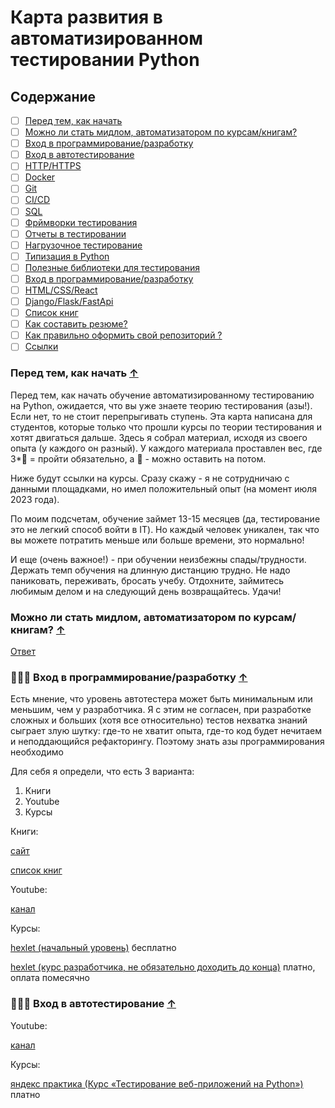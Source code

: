 # Карта развития в автоматизированном тестировании Python
## Содержание

 - [ ] [Перед тем, как начать](#Перед-тем,-как-начать-)
 - [ ] [Можно ли стать мидлом, автоматизатором по курсам/книгам?](#Можно-ли-стать-?)
 - [ ] [Вход в программирование/разработку](#Вход)
 - [ ] [Вход в автотестирование](#Авто)
 - [ ] [HTTP/HTTPS](#HTTP)
 - [ ] [Docker](#Docker)
 - [ ] [Git](#Git)
 - [ ] [CI/CD](#Вход)
 - [ ] [SQL](#SQL)
 - [ ] [Фрймворки тестирования](#pytest)
 - [ ] [Отчеты в тестировании](#report)
 - [ ] [Нагрузочное тестирование](#load-testing)
 - [ ] [Типизация в Python](#type)
 - [ ] [Полезные библиотеки для тестирования](#lybrary)
 - [ ] [Вход в программирование/разработку](#Вход)
 - [ ] [HTML/CSS/React](#html)
 - [ ] [Django/Flask/FastApi](#beckend)
 - [ ] [Список книг](#books)
 - [ ] [Как составить резюме?](#cv)
 - [ ] [Как правильно оформить свой репозиторий ? ](#github)
 - [ ] [Ссылки](#sites)

### Перед тем, как начать [&uarr;](#Содержание)

Перед тем, как начать обучение автоматизированному тестированию на Python, ожидается, что вы уже знаете теорию тестирования (азы!). Если нет, то не стоит перепрыгивать ступень.
Эта карта написана для студентов, которые только что прошли курсы по теории тестирования и хотят двигаться дальше.
Здесь я собрал материал, исходя из своего опыта (у каждого он разный). У каждого материала проставлен вес, где 3*🚀 = пройти обязательно, а 🚀 - можно оставить на потом.

Ниже будут ссылки на курсы. Сразу скажу - я не сотрудничаю с данными площадками, но имел положительный опыт (на момент июля 2023 года).

По моим подсчетам, обучение займет 13-15 месяцев (да, тестирование это не легкий способ войти в IT). Но каждый человек уникален, так что вы можете потратить меньше или больше времени, это нормально!

И еще (очень важное!) - при обучении неизбежны спады/трудности. Держать темп обучения на длинную дистанцию трудно. Не надо паниковать, переживать, бросать учебу. Отдохните, займитесь любимым делом и на следующий день возвращайтесь.
Удачи!

### Можно ли стать мидлом, автоматизатором по курсам/книгам? [&uarr;](#Содержание)
[Ответ](https://habr.com/ru/companies/hexlet/articles/670114/)

### 🚀🚀🚀 Вход в программирование/разработку [&uarr;](#Содержание)
Есть мнение, что уровень автотестера может быть минимальным или меньшим, чем у разработчика.
Я с этим не согласен, при разработке сложных и больших (хотя все относительно) тестов нехватка знаний сыграет злую шутку: где-то не хватит опыта, где-то код будет нечитаем и неподдающийся рефакторингу. Поэтому знать азы программирования необходимо

Для себя я определи, что есть 3 варианта:
1. Книги
2. Youtube
3. Курсы

Книги:

[сайт](https://pythonworld.ru/samouchitel-python)

[список книг](https://habr.com/ru/companies/sberbank/articles/679852/)

Youtube:

[канал](https://www.youtube.com/watch?v=34Rp6KVGIEM)

Курсы:

[hexlet (начальный уровень)](https://ru.hexlet.io/courses/python-basics) бесплатно

[hexlet (курс разработчика, не обязательно доходить до конца)](https://ru.hexlet.io/programs/python) платно, оплата помесячно

### 🚀🚀🚀 Вход в автотестирование [&uarr;](#Содержание)

Youtube:

[канал]([https://www.youtube.com/watch?v=34Rp6KVGIEM](https://www.youtube.com/watch?v=m7SvKhsJrNg))

Курсы:

[яндекс практика (Курс «Тестирование веб-приложений на Python»)](https://practicum.yandex.ru/qa-automation-web-python/) платно
